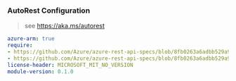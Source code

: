 ### AutoRest Configuration

> see https://aka.ms/autorest

``` yaml
azure-arm: true
require:
- https://github.com/Azure/azure-rest-api-specs/blob/8fb0263a6adbb529a9a7bf3e56110f3abdd55c72/specification/sqlvirtualmachine/resource-manager/readme.md
- https://github.com/Azure/azure-rest-api-specs/blob/8fb0263a6adbb529a9a7bf3e56110f3abdd55c72/specification/sqlvirtualmachine/resource-manager/readme.go.md
license-header: MICROSOFT_MIT_NO_VERSION
module-version: 0.1.0
```